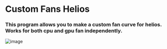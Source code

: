 # Custom Fans Helios
### This program allows you to make a custom fan curve for helios. Works for both cpu and gpu fan independently.
![image](https://user-images.githubusercontent.com/23412507/185809837-28b01997-b348-401a-b6b0-ed9ace4616c9.png)

